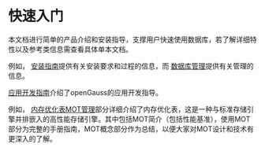 # 快速入门

本文档进行简单的产品介绍和安装指导，支撑用户快速使用数据库，若了解详细特性以及参考类信息需查看具体单本文档。

例如， [安装指南](../InstallationGuide/InstallationGuide.md)提供有关安装要求和过程的信息，而 [数据库管理](../DatabaseAdministrationGuide/数据库管理指南.md)提供有关管理的信息。

  [应用开发指南](../DeveloperGuide/应用开发指南.md)介绍了openGauss的应用开发指导。

例如， [内存优化表MOT管理](../DatabaseAdministrationGuide/内存优化表MOT管理.md)部分详细介绍了内存优化表，这是一种与标准存储引擎并排嵌入的高性能存储引擎。其中包括MOT简介（包括性能基准），使用MOT部分为完整的手册指南，MOT概念部分作为总结，以便大家对MOT设计和技术有更深入的了解。